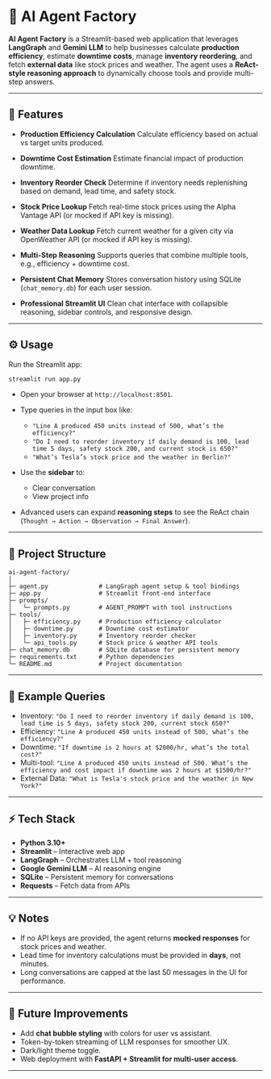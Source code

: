 # 🤖 AI Agent Factory

**AI Agent Factory** is a Streamlit-based web application that leverages **LangGraph** and **Gemini LLM** to help businesses calculate **production efficiency**, estimate **downtime costs**, manage **inventory reordering**, and fetch **external data** like stock prices and weather. The agent uses a **ReAct-style reasoning approach** to dynamically choose tools and provide multi-step answers.

---

## 🚀 Features

* **Production Efficiency Calculation**
  Calculate efficiency based on actual vs target units produced.

* **Downtime Cost Estimation**
  Estimate financial impact of production downtime.

* **Inventory Reorder Check**
  Determine if inventory needs replenishing based on demand, lead time, and safety stock.

* **Stock Price Lookup**
  Fetch real-time stock prices using the Alpha Vantage API (or mocked if API key is missing).

* **Weather Data Lookup**
  Fetch current weather for a given city via OpenWeather API (or mocked if API key is missing).

* **Multi-Step Reasoning**
  Supports queries that combine multiple tools, e.g., efficiency + downtime cost.

* **Persistent Chat Memory**
  Stores conversation history using SQLite (`chat_memory.db`) for each user session.

* **Professional Streamlit UI**
  Clean chat interface with collapsible reasoning, sidebar controls, and responsive design.

---

## ⚙️ Usage

Run the Streamlit app:

```bash
streamlit run app.py
```

* Open your browser at `http://localhost:8501`.

* Type queries in the input box like:

  * `"Line A produced 450 units instead of 500, what’s the efficiency?"`
  * `"Do I need to reorder inventory if daily demand is 100, lead time 5 days, safety stock 200, and current stock is 650?"`
  * `"What’s Tesla’s stock price and the weather in Berlin?"`

* Use the **sidebar** to:

  * Clear conversation
  * View project info

* Advanced users can expand **reasoning steps** to see the ReAct chain (`Thought → Action → Observation → Final Answer`).

---

## 📂 Project Structure

```
ai-agent-factory/
│
├─ agent.py              # LangGraph agent setup & tool bindings
├─ app.py                # Streamlit front-end interface
├─ prompts/
│   └─ prompts.py        # AGENT_PROMPT with tool instructions
├─ tools/
│   ├─ efficiency.py     # Production efficiency calculator
│   ├─ downtime.py       # Downtime cost estimator
│   ├─ inventory.py      # Inventory reorder checker
│   └─ api_tools.py      # Stock price & weather API tools
├─ chat_memory.db        # SQLite database for persistent memory
├─ requirements.txt      # Python dependencies
└─ README.md             # Project documentation
```

---

## 🎯 Example Queries

* Inventory: `"Do I need to reorder inventory if daily demand is 100, lead time is 5 days, safety stock 200, current stock 650?"`
* Efficiency: `"Line A produced 450 units instead of 500, what’s the efficiency?"`
* Downtime: `"If downtime is 2 hours at $2000/hr, what’s the total cost?"`
* Multi-tool: `"Line A produced 450 units instead of 500. What’s the efficiency and cost impact if downtime was 2 hours at $1500/hr?"`
* External Data: `"What is Tesla's stock price and the weather in New York?"`

---

## ⚡ Tech Stack

* **Python 3.10+**
* **Streamlit** – Interactive web app
* **LangGraph** – Orchestrates LLM + tool reasoning
* **Google Gemini LLM** – AI reasoning engine
* **SQLite** – Persistent memory for conversations
* **Requests** – Fetch data from APIs

---

## 💡 Notes

* If no API keys are provided, the agent returns **mocked responses** for stock prices and weather.
* Lead time for inventory calculations must be provided in **days**, not minutes.
* Long conversations are capped at the last 50 messages in the UI for performance.

---

## 📌 Future Improvements

* Add **chat bubble styling** with colors for user vs assistant.
* Token-by-token streaming of LLM responses for smoother UX.
* Dark/light theme toggle.
* Web deployment with **FastAPI + Streamlit for multi-user access**.

---

